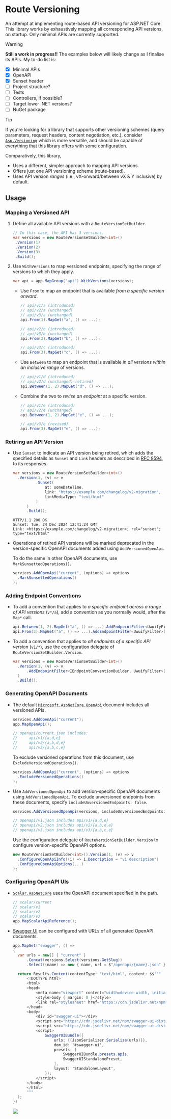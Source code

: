 # Route Versioning

An attempt at implementing route-based API versioning for ASP.NET Core. This library works by
exhaustively mapping all corresponding API versions, on startup. Only minimal APIs are currently
supported.

> [!WARNING]
>
> **Still a work in progress!!** The examples below will likely change as I finalise its APIs. My
> to-do list is:
>
> - [x] Minimal APIs
> - [x] OpenAPI
> - [x] Sunset header
> - [ ] Project structure?
> - [ ] Tests
> - [ ] Controllers, if possible?
> - [ ] Target lower .NET versions?
> - [ ] NuGet package

> [!TIP]
>
> If you're looking for a library that supports other versioning schemes (query parameters, request
> headers, content negotiation, etc.), consider
> [`Asp.Versioning`](https://github.com/dotnet/aspnet-api-versioning) which is more versatile, and
> should be capable of everything that this library offers with some configuration.
>
> Comparatively, this library,
>
> - Uses a different, simpler approach to mapping API versions.
> - Offers just one API versioning scheme (route-based).
> - Uses API version _ranges_ (i.e., vX-onward/between vX & Y inclusive) by default.

## Usage

### Mapping a Versioned API

1. Define all available API versions with a `RouteVersionSetBuilder`.

   ```csharp
   // In this case, the API has 3 versions.
   var versions = new RouteVersionSetBuilder<int>()
   	.Version(1)
   	.Version(2)
   	.Version(3)
   	.Build();
   ```

2. Use `WithVersions` to map versioned endpoints, specifying the range of versions to which they
   apply.

   ```csharp
   var api = app.MapGroup("api").WithVersions(versions);
   ```

   - Use `From` to map an endpoint that is available _from a specific version onward_.

     ```csharp
     // api/v1/a (introduced)
     // api/v2/a (unchanged)
     // api/v3/a (unchanged)
     api.From(1).MapGet("a", () => ...);

     // api/v2/b (introduced)
     // api/v3/b (unchanged)
     api.From(2).MapGet("b", () => ...);

     // api/v3/c (introduced)
     api.From(3).MapGet("c", () => ...);
     ```

   - Use `Between` to map an endpoint that is available _in all versions within an inclusive range_
     of versions.

     ```csharp
     // api/v1/d (introduced)
     // api/v2/d (unchanged; retired)
     api.Between(1, 2).MapGet("d", () => ...);
     ```

   - Combine the two to _revise an endpoint_ at a specific version.

     ```csharp
     // api/v1/e (introduced)
     // api/v2/e (unchanged)
     api.Between(1, 2).MapGet("e", () => ...);

     // api/v3/e (revised)
     api.From(3).MapGet("e", () => ...);
     ```

### Retiring an API Version

- Use `Sunset` to indicate an API version being retired, which adds the specified details as
  `Sunset` and `Link` headers as described in
  [RFC 8594](https://datatracker.ietf.org/doc/html/rfc8594), to its responses.

  ```csharp
  var versions = new RouteVersionSetBuilder<int>()
  	.Version(1, (v) => v
  			.Sunset(
  				at: someDateTime,
  				link: "https://example.com/changelog/v2-migration",
  				linkMediaType: "text/html"
  			)
    	)
     	.Build();
  ```

  ```http
  HTTP/1.1 200 OK
  Sunset: Tue, 24 Dec 2024 12:41:24 GMT
  Link: <https://example.com/changelog/v2-migration>; rel="sunset"; type="text/html"
  ```

- Operations of retired API versions will be marked deprecated in the version-specific OpenAPI
  documents added using `AddVersionedOpenApi`.

  To do the same in other OpenAPI documents, use `MarkSunsettedOperations()`.

  ```csharp
  services.AddOpenApi("current", (options) => options
  	.MarkSunsettedOperations()
  );
  ```

### Adding Endpoint Conventions

- To add a convention that applies to _a specific endpoint across a range of API versions_ (`v*/a`),
  add a convention as you normally would, after the `Map*` call.

  ```csharp
  api.Between(1, 2).MapGet("a", () => ...).AddEndpointFilter<UwuifyFilter>();
  api.From(3).MapGet("a", () => ...).AddEndpointFilter<UwuifyFilter>();
  ```

- To add a convention that applies to _all endpoints of a specific API version_ (`v1/*`), use the
  configuration delegate of `RouteVersionSetBuilder.Version`.

  ```csharp
  var versions = new RouteVersionSetBuilder<int>()
   	.Version(1, (v) => v
  		.AddEndpointFilter<IEndpointConventionBuilder, UwuifyFilter>()
  	)
   	.Build();
  ```

### Generating OpenAPI Documents

- The default
  [`Microsoft.AspNetCore.OpenApi`](https://www.nuget.org/packages/Microsoft.AspNetCore.OpenApi)
  document includes all versioned APIs.

  ```csharp
  services.AddOpenApi("current");
  app.MapOpenApi();

  // openapi/current.json includes:
  //     api/v1/{a,d,e}
  //     api/v2/{a,b,d,e}
  //     api/v3/{a,b,c,e}
  ```

  To exclude versioned operations from this document, use `ExcludeVersionedOperations()`.

  ```csharp
  services.AddOpenApi("current", (options) => options
  	.ExcludeVersionedOperations()
  );
  ```

- Use `AddVersionedOpenApi` to add version-specific OpenAPI documents using `AddVersionedOpenApi`.
  To exclude unversioned endpoints from these documents, specify
  `includeUnversionedEndpoints: false`.

  ```csharp
  services.AddVersionedOpenApi(versions, includeUnversionedEndpoints: false);

  // openapi/v1.json includes api/v1/{a,d,e}
  // openapi/v2.json includes api/v2/{a,b,d,e}
  // openapi/v3.json includes api/v3/{a,b,c,e}
  ```

  Use the configuration delegate of `RouteVersionSetBuilder.Version` to configure version-specific
  OpenAPI options.

  ```csharp
  new RouteVersionSetBuilder<int>().Version(1, (v) => v
  	.ConfigureOpenApiInfo((i) => i.Description = "v1 description")
  	.ConfigureOpenApiOptions(...)
  );
  ```

### Configuring OpenAPI UIs

- [`Scalar.AspNetCore`](https://www.nuget.org/packages/Scalar.AspNetCore) uses the OpenAPI document
  specified in the path.

  ```csharp
  // scalar/current
  // scalar/v1
  // scalar/v2
  // scalar/v3
  app.MapScalarApiReference();
  ```

- [Swagger UI](https://github.com/swagger-api/swagger-ui) can be configured with URLs of all
  generated OpenAPI documents.

  ```csharp
  app.MapGet("swagger", () =>
  {
  	var urls = new[] { "current" }
  		.Concat(versions.Select(versions.GetSlug))
  		.Select((name) => new { name, url = $"/openapi/{name}.json" });

  	return Results.Content(contentType: "text/html", content: $$"""
  		<!DOCTYPE html>
  		<html>
  		<head>
  			<meta name="viewport" content="width=device-width, initial-scale=1" />
  			<style>body { margin: 0 }</style>
  			<link rel="stylesheet" href="https://cdn.jsdelivr.net/npm/swagger-ui-dist@5.18.2/swagger-ui.css" />
  		</head>
  		<body>
  			<div id="swagger-ui"></div>
  			<script src="https://cdn.jsdelivr.net/npm/swagger-ui-dist@5.18.2/swagger-ui-bundle.js"></script>
  			<script src="https://cdn.jsdelivr.net/npm/swagger-ui-dist@5.18.2/swagger-ui-standalone-preset.js"></script>
  			<script>
  				SwaggerUIBundle({
  					urls: {{JsonSerializer.Serialize(urls)}},
  					dom_id: '#swagger-ui',
  					presets: [
  						SwaggerUIBundle.presets.apis,
  						SwaggerUIStandalonePreset,
  					],
  					layout: 'StandaloneLayout',
  				});
  			</script>
  		</body>
  		</html>
  		"""
  	);
  })
  ```

  ![](./img/swagger.png)
